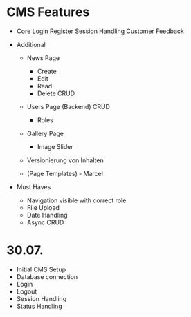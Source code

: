 # CMS Features
- Core
    Login
    Register
    Session Handling
    Customer Feedback
    
- Additional
    - News Page
        - Create
        - Edit
        - Read
        - Delete
            CRUD
    - Users Page (Backend)
        CRUD
        - Roles
    
    - Gallery Page
        - Image Slider
        
    - Versionierung von Inhalten
    - (Page Templates) - Marcel
    
    
- Must Haves
    - Navigation visible with correct role
    - File Upload
    - Date Handling
    - Async CRUD
   
# 30.07.
- Initial CMS Setup
- Database connection
- Login
- Logout
- Session Handling
- Status Handling
